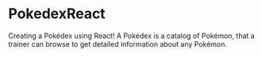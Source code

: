 # PokedexReact
 Creating a Pokédex using React! A Pokédex is a catalog of Pokémon, that a trainer can browse to get detailed information about any Pokémon.

